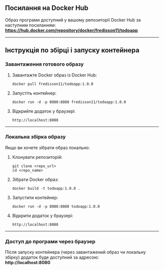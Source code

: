 ## Посилання на Docker Hub

Образ програми доступний у вашому репозиторії Docker Hub за наступним посиланням:  
**https://hub.docker.com/repository/docker/fredisson11/todoapp**

---

## Інструкція по збірці і запуску контейнера

### Завантаження готового образу

1. Завантажте Docker образ із Docker Hub:
   ```
   docker pull fredisson11/todoapp:1.0.0
   ```

2. Запустіть контейнер:
   ```
   docker run -d -p 8080:8080 fredisson11/todoapp:1.0.0
   ```

3. Відкрийте додаток у браузері:
   ```
   http://localhost:8080
   ```

---

### Локальна збірка образу

Якщо ви хочете зібрати образ локально:

1. Клонувати репозиторій:
     ```
   git clone <repo_url>
   cd <repo_name>
     ```

2. Зібрати Docker образ:
     ```
   docker build -t todoapp:1.0.0 .
     ```

3. Запустити контейнер:
     ```
   docker run -d -p 8080:8080 todoapp:1.0.0
     ```

4. Відкрити додаток у браузері:
     ```
   http://localhost:8080
     ```

---

### Доступ до програми через браузер

Після запуску контейнера (через завантажений образ чи локальну збірку) додаток буде доступний за адресою:  
**http://localhost:8080**
